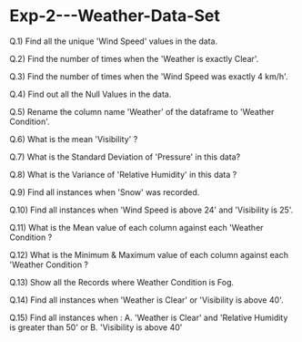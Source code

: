 # Exp-2---Weather-Data-Set


Q.1)  Find all the unique 'Wind Speed' values in the data.

Q.2) Find the number of times when the 'Weather is exactly Clear'.

Q.3) Find the number of times when the 'Wind Speed was exactly 4 km/h'.

Q.4) Find out all the Null Values in the data.

Q.5) Rename the column name 'Weather' of the dataframe to 'Weather Condition'.

Q.6) What is the mean 'Visibility' ?

Q.7) What is the Standard Deviation of 'Pressure'  in this data?

Q.8) What is the Variance of 'Relative Humidity' in this data ?

Q.9) Find all instances when 'Snow' was recorded.

Q.10) Find all instances when 'Wind Speed is above 24' and 'Visibility is 25'.

Q.11) What is the Mean value of each column against each 'Weather Condition ?

Q.12) What is the Minimum & Maximum value of each column against each 'Weather Condition ?

Q.13) Show all the Records where Weather Condition is Fog.

Q.14) Find all instances when 'Weather is Clear' or 'Visibility is above 40'.

Q.15) Find all instances when :
A. 'Weather is Clear' and 'Relative Humidity is greater than 50'
or
B. 'Visibility is above 40'
